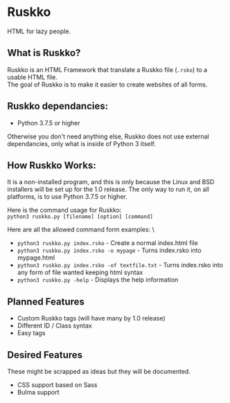 # Ruskko
HTML for lazy people.

## What is Ruskko?
Ruskko is an HTML Framework that translate a Ruskko file (`.rsko`) to a usable HTML file. \
The goal of Ruskko is to make it easier to create websites of all forms.

## Ruskko dependancies:
- Python 3.7.5 or higher

Otherwise you don't need anything else, Ruskko does not use external dependancies, only what is inside of Python 3 itself.

## How Ruskko Works: 
It is a non-installed program, and this is only because the Linux and BSD installers will be set up for the 1.0 release. The only way to run it, on all platforms, is to use Python 3.7.5 or higher.

Here is the command usage for Ruskko: \
`python3 ruskko.py [filename] [option] [command]`

Here are all the allowed command form examples: \
- `python3 ruskko.py index.rsko` - Create a normal index.html file
- `python3 ruskko.py index.rsko -o mypage` - Turns index.rsko into mypage.html
- `python3 ruskko.py index.rsko -of textfile.txt` - Turns index.rsko into any form of file wanted keeping html syntax
- `python3 ruskko.py -help` - Displays the help information

## Planned Features
- Custom Ruskko tags (will have many by 1.0 release)
- Different ID / Class syntax
- Easy <meta> tags

## Desired Features
These might be scrapped as ideas but they will be documented.
- CSS support based on Sass
- Bulma support
